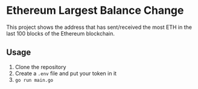 # Ethereum Largest Balance Change

This project shows the address that has sent/received the most ETH in the last 100 blocks of the Ethereum blockchain.

## Usage

1. Clone the repository
2. Create a `.env` file and put your token in it
3. ```go run main.go```